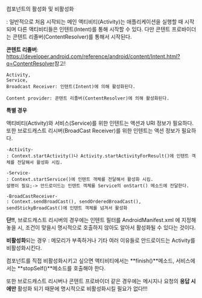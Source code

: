 컴포넌트의 활성화 및 비활성화

: 일반적으로 처음 시작되는 메인 액티비티(Activity)는 애플리케이션을
실행할 때 시작되며 다른 액티비티들은 인텐트(Intent)를 통해 시작할
수 있다.
다만 콘텐트 프로바이더는 콘텐트 리졸버(ContentResolver)를 통해서
시작된다.

**콘텐트 리졸버**: <https://developer.android.com/reference/android/content/Intent.html?q=ContentResolver>참고!


    Activity,
    Service,
    Broadcast Receiver: 인텐트(Intent)에 의해 활성화된다.

    Content provider: 콘텐트 리졸버(ContentResolver)에 의해 활성화된다.

**특별 경우**

액티비티(Activity)와 서비스(Service)를 위한 인텐트는 액션과 URI
정보가 필요하다. 또한 브로드캐스트 리시버(BroadCast Receiver)를
위한 인텐트는 액션 정보가 필요하다.

    -Activity-
    : Context.startActivity()나 Activity.startActivityForResult()에 인텐트 객체를 전달해서 활성화 시킴.

    -Service-
    : Context.startService()에 인텐트 객체를 전달해서 활성화 시킴.
    설명이 필요;-> 안드로이드는 인텐트 객체를 Service의 onStart() 메소드에 전달한다.

    -BroadCastReceiver-
    : Context.sendBroadCast(), sendOrderedBroadCast(), sendStickyBroadCast()에 인텐트 객체를 넘겨서 활성화

**단!!**, 브로드캐스트 리시버의 경우에는 인텐트 필터를 AndroidManifest.xml
에 지정해 놓을 시, 조건이 맞을시 명시적으로 호출하지 않아도 알아서
활성화될 수 있다는 것이다.


**비활성화**되는 경우
: 메모리가 부족하거나 기타 여러 이유들로 안드로이드는 Activity를 
비활성화시킨다.

컴포넌트를 직접 비활성화시키고 싶으면 액티비티에서는 **finish()**메소드, 서비스에서는 **stopSelf()**메소드를 호출해야 한다.

또한 브로드캐스트 리시버나 콘텐트 프로바이더 같은 경우에는 메시지나 요청의 **응답 시에만** 활성화 되기 때문에 명시적으로 비활성화시킬
필요가 없다!!!